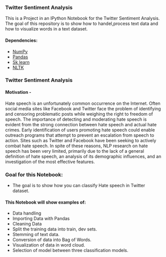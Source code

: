### Twitter Sentiment Analysis
This is a Project in an IPython Notebook for the Twitter Sentiment Analysis. The goal of this repository is to show how to handel,process text data and how to visualize words in a text dataset.


#### Dependencies:
* [NumPy](http://www.numpy.org/)
* [Pandas](http://pandas.pydata.org/)
* [Sk learn](https://scikit-learn.org/)
* [NLTK](https://www.nltk.org/)


### Twitter Sentiment Analysis

#### Motivation -
Hate  speech  is  an  unfortunately  common  occurrence  on  the  Internet.  Often social media sites like Facebook and Twitter face the problem of identifying and censoring  problematic  posts  while weighing the right to freedom of speech. 
The  importance  of  detecting  and  moderating hate  speech  is  evident  from  the  strong  connection between hate speech and actual hate crimes. 
Early identification of users promoting  hate  speech  could  enable  outreach  programs that attempt to prevent an escalation from speech to action. 
Sites such as Twitter and Facebook have been seeking  to  actively  combat  hate  speech. In spite of these reasons, NLP research on hate speech has been very limited, primarily due to the lack of a general definition of hate speech, an analysis of its demographic influences, and an investigation of the most effective features.

### Goal for this Notebook:

*	The goal is to show how you can classify Hate speech in Twitter dataset.

#### This Notebook will show examples of:

*	Data handling
*   Importing Data with Pandas
*   Cleaning Data
*	Split the training data into train, dev sets.
*	Stemming of text data.
*	Conversion of data into Bag of Words.
*	Visualization of data in word cloud.
*	Selection of model between three classification models.

